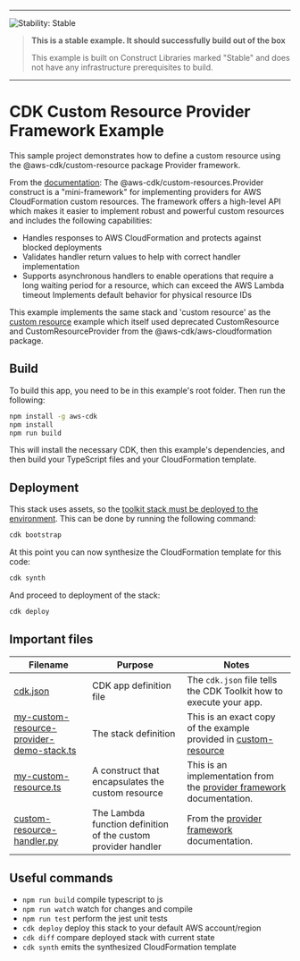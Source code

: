 <!--BEGIN STABILITY BANNER-->
---

![Stability: Stable](https://img.shields.io/badge/stability-Stable-success.svg?style=for-the-badge)

> **This is a stable example. It should successfully build out of the box**
>
> This example is built on Construct Libraries marked "Stable" and does not have any infrastructure prerequisites to build.
---
<!--END STABILITY BANNER-->

# CDK Custom Resource Provider Framework Example

This sample project demonstrates how to define a custom resource using the @aws-cdk/custom-resource package Provider framework.

From the [documentation](https://docs.aws.amazon.com/cdk/api/latest/docs/custom-resources-readme.html): The @aws-cdk/custom-resources.Provider construct is a "mini-framework" for implementing providers for AWS CloudFormation custom resources. The framework offers a high-level API which makes it easier to implement robust and powerful custom resources and includes the following capabilities:

* Handles responses to AWS CloudFormation and protects against blocked deployments
* Validates handler return values to help with correct handler implementation
* Supports asynchronous handlers to enable operations that require a long waiting period for a resource, which can exceed the AWS Lambda timeout
Implements default behavior for physical resource IDs

This example implements the same stack and 'custom resource' as the [custom resource](../custom-resource) example which itself used deprecated CustomResource and CustomResourceProvider from the @aws-cdk/aws-cloudformation package.

## Build

To build this app, you need to be in this example's root folder. Then run the following:

```bash
npm install -g aws-cdk
npm install
npm run build
```

This will install the necessary CDK, then this example's dependencies, and then build your TypeScript files and your CloudFormation template.

## Deployment

This stack uses assets, so the [toolkit stack must be deployed to the environment](https://docs.aws.amazon.com/cdk/latest/guide/bootstrapping.html). This can be done by running the following command:

```bash
cdk bootstrap
```

At this point you can now synthesize the CloudFormation template for this code:

```bash
cdk synth
```

And proceed to deployment of the stack:

```bash
cdk deploy
```

## Important files

| Filename                                                                                   | Purpose                                                       | Notes                                                                                                                                                                   |
| ------------------------------------------------------------------------------------------ | ------------------------------------------------------------- | ----------------------------------------------------------------------------------------------------------------------------------------------------------------------- |
| [cdk.json](cdk.json)                                                                       | CDK app definition file                                       | The `cdk.json` file tells the CDK Toolkit how to execute your app.                                                                                                      |
| [my-custom-resource-provider-demo-stack.ts](lib/my-custom-resource-provider-demo-stack.ts) | The stack definition                                          | This is an exact copy of the example provided in [custom-resource](../custom-resource/index.ts)                                                                         |
| [my-custom-resource.ts](lib/my-custom-resource.ts)                                         | A construct that encapsulates the custom resource             | This is an implementation from the [provider framework](https://docs.aws.amazon.com/cdk/api/latest/docs/custom-resources-readme.html#provider-framework) documentation. |
| [custom-resource-handler.py](custom-resource-handler.py)                                   | The Lambda function definition of the custom provider handler | From the [provider framework](https://docs.aws.amazon.com/cdk/api/latest/docs/custom-resources-readme.html#provider-framework) documentation.                           |

## Useful commands

 * `npm run build`   compile typescript to js
 * `npm run watch`   watch for changes and compile
 * `npm run test`    perform the jest unit tests
 * `cdk deploy`      deploy this stack to your default AWS account/region
 * `cdk diff`        compare deployed stack with current state
 * `cdk synth`       emits the synthesized CloudFormation template

